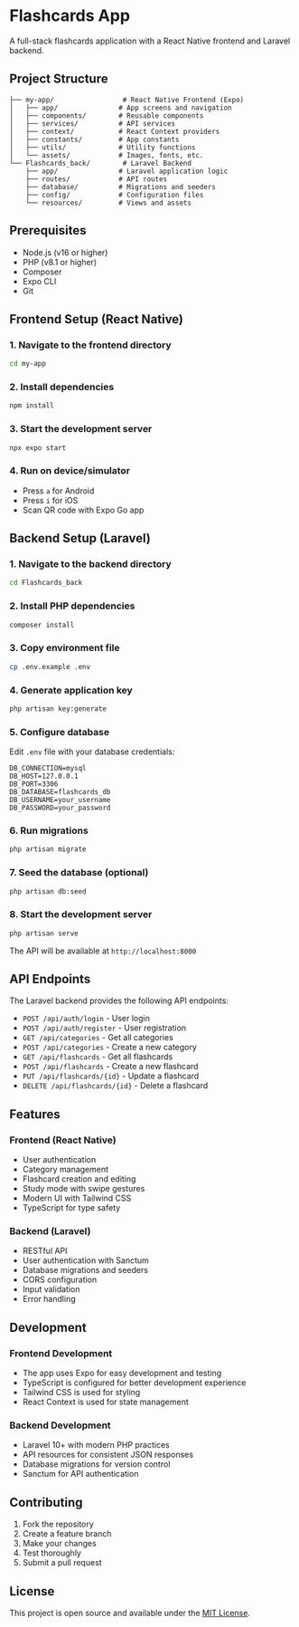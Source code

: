 # Flashcards App

A full-stack flashcards application with a React Native frontend and Laravel backend.

## Project Structure

```
├── my-app/                 # React Native Frontend (Expo)
│   ├── app/               # App screens and navigation
│   ├── components/        # Reusable components
│   ├── services/          # API services
│   ├── context/           # React Context providers
│   ├── constants/         # App constants
│   ├── utils/             # Utility functions
│   └── assets/            # Images, fonts, etc.
└── Flashcards_back/        # Laravel Backend
    ├── app/               # Laravel application logic
    ├── routes/            # API routes
    ├── database/          # Migrations and seeders
    ├── config/            # Configuration files
    └── resources/         # Views and assets
```

## Prerequisites

- Node.js (v16 or higher)
- PHP (v8.1 or higher)
- Composer
- Expo CLI
- Git

## Frontend Setup (React Native)

### 1. Navigate to the frontend directory
```bash
cd my-app
```

### 2. Install dependencies
```bash
npm install
```

### 3. Start the development server
```bash
npx expo start
```

### 4. Run on device/simulator
- Press `a` for Android
- Press `i` for iOS
- Scan QR code with Expo Go app

## Backend Setup (Laravel)

### 1. Navigate to the backend directory
```bash
cd Flashcards_back
```

### 2. Install PHP dependencies
```bash
composer install
```

### 3. Copy environment file
```bash
cp .env.example .env
```

### 4. Generate application key
```bash
php artisan key:generate
```

### 5. Configure database
Edit `.env` file with your database credentials:
```env
DB_CONNECTION=mysql
DB_HOST=127.0.0.1
DB_PORT=3306
DB_DATABASE=flashcards_db
DB_USERNAME=your_username
DB_PASSWORD=your_password
```

### 6. Run migrations
```bash
php artisan migrate
```

### 7. Seed the database (optional)
```bash
php artisan db:seed
```

### 8. Start the development server
```bash
php artisan serve
```

The API will be available at `http://localhost:8000`

## API Endpoints

The Laravel backend provides the following API endpoints:

- `POST /api/auth/login` - User login
- `POST /api/auth/register` - User registration
- `GET /api/categories` - Get all categories
- `POST /api/categories` - Create a new category
- `GET /api/flashcards` - Get all flashcards
- `POST /api/flashcards` - Create a new flashcard
- `PUT /api/flashcards/{id}` - Update a flashcard
- `DELETE /api/flashcards/{id}` - Delete a flashcard

## Features

### Frontend (React Native)
- User authentication
- Category management
- Flashcard creation and editing
- Study mode with swipe gestures
- Modern UI with Tailwind CSS
- TypeScript for type safety

### Backend (Laravel)
- RESTful API
- User authentication with Sanctum
- Database migrations and seeders
- CORS configuration
- Input validation
- Error handling

## Development

### Frontend Development
- The app uses Expo for easy development and testing
- TypeScript is configured for better development experience
- Tailwind CSS is used for styling
- React Context is used for state management

### Backend Development
- Laravel 10+ with modern PHP practices
- API resources for consistent JSON responses
- Database migrations for version control
- Sanctum for API authentication

## Contributing

1. Fork the repository
2. Create a feature branch
3. Make your changes
4. Test thoroughly
5. Submit a pull request

## License

This project is open source and available under the [MIT License](LICENSE). 